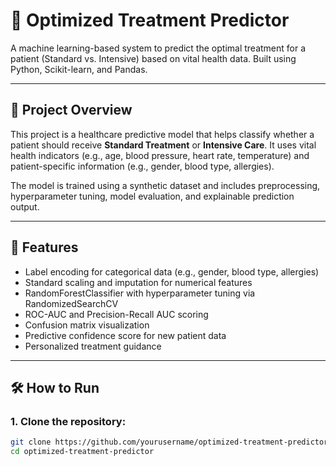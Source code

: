 # 🏥 Optimized Treatment Predictor

A machine learning-based system to predict the optimal treatment for a patient (Standard vs. Intensive) based on vital health data. Built using Python, Scikit-learn, and Pandas.

---

## 📌 Project Overview

This project is a healthcare predictive model that helps classify whether a patient should receive **Standard Treatment** or **Intensive Care**. It uses vital health indicators (e.g., age, blood pressure, heart rate, temperature) and patient-specific information (e.g., gender, blood type, allergies).

The model is trained using a synthetic dataset and includes preprocessing, hyperparameter tuning, model evaluation, and explainable prediction output.

---

## 🚀 Features

- Label encoding for categorical data (e.g., gender, blood type, allergies)
- Standard scaling and imputation for numerical features
- RandomForestClassifier with hyperparameter tuning via RandomizedSearchCV
- ROC-AUC and Precision-Recall AUC scoring
- Confusion matrix visualization
- Predictive confidence score for new patient data
- Personalized treatment guidance

---

## 🛠️ How to Run

### 1. Clone the repository:
```bash
git clone https://github.com/yourusername/optimized-treatment-predictor.git
cd optimized-treatment-predictor
